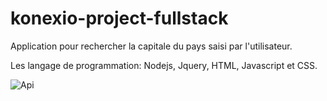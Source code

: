 # konexio-project-fullstack

Application pour rechercher la capitale du pays saisi par l'utilisateur. 

Les langage de programmation: Nodejs, Jquery, HTML, Javascript et CSS.  

![Api](https://user-images.githubusercontent.com/72544887/128494428-c60b484f-3afe-4ffc-ae60-6dfe3370fbec.png)
